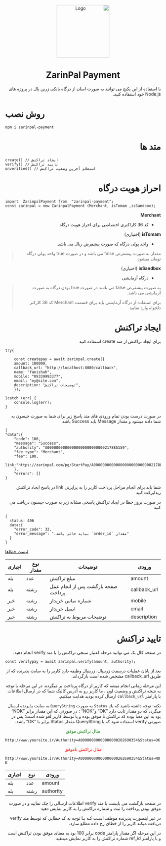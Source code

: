 <div dir="rtl">
<p align="center">
<img src="https://s2.uupload.ir/files/zarinpal_cu8m.jpg" alt="Logo" height=170>
<h1 align="center">ZarinPal Payment</h1>
با استفاده از این پکیچ می توانید به صورت اسان از درگاه بانکی زرین پال در پروژه های Node.js خود استفاده کنید.
</p>
</div>

# روش نصب
</div>

```
npm i zarinpal-payment
```

<div dir="rtl">

# متد ها

  </div>
  
```
create() // ایجاد تراکنش
verify() // تایید تراکنش
unverified() // استعلام آخرین وضعیت تراکنش
```

  <div dir="rtl">

# احراز هویت درگاه

  </div>
  
```
import  ZarinpalPayment from  "zarinpal-payment";
const zarinpal = new ZarinpalPayment (Merchant, isTomam ,isSandbox);
```
  <div dir="rtl">
  
**Merchant** 

 - كد 36 كاراكتری اختصاصی برای احراز هویت درگاه

 
**isTomam** (اختیاری)

 - واحد پولی درگاه که صورت پیشفرض ریال می باشد.
 > مقدار به صورت پیشفرض false می باشد و در صورت true واحد پولی درگاه تومان میشود.

**isSandbox** (اختیاری)

 - درگاه آزمایشی
 > به صورت پیشفرض false می باشد در صورت true بودن درگاه به صورت آزمایشی می باشد.
 > 
> برای استفاده از درگاه آزمایشی باید برای قسمت Merchant کد 36  کارکتر دلخواه وارد نمایید

  </div>
  <div dir="rtl">
  
  # ایجاد تراکنش
  
  
  <p>
  برای ایجاد تراکنش از متد create استفاده کنید
  </p>
	
  </div>

```
try{

	const createpay = await zarinpal.create({
	amount: 100000,
	callback_url: "http://localhost:8080/callback",
	name: "fanishah",
	mobile: "09339993377",
	email: "my@site.com",
	description: "توضیحات تراکنش",
	});
	
}catch (err) {
	console.log(err);
}
```

  <div dir="rtl">
	
  در صورت درست بودن تمام ورودی های متد پاسخ زیر برای شما به صورت جیسون به شما داده میشود و مقدار Message باید Success باشد
</div>

```
{
"data":{
	"code": 100,
	"message": "Success",
	"authority": "A00000000000000000000000000217885159",
	"fee_type": "Merchant",
	"fee": 100,
	link:"https://zarinpal.com/pg/StartPay/A00000000000000000000000000217885159"
	},
	"errors": []
}
```

<div dir="rtl">
  
   شما باید برای انجام مراحل پرداخت کاربر را به  پراپرتی link در پاسخ ایجاد تراکنش ریدایرکت کنید

در صورت بروز خطا در ایجاد تراکنش پاسخی مشابه زیر به صورت جیسون دریافت می کنید

</div>

```
{
  status: 406
  data:{
    "error_code": 32,
    "error_message": ".نباید خالی باشد `order_id` مقدار"
  }
}
```

[ لیست خطاها](https://docs.zarinpal.com/paymentGateway/error.html)

| اجباری | نوع مقدار  | توضیحات | ورودی
| ------ | ---- | -------- |-------- |
| بله    | عدد  |  مبلغ تراكنش | amount   |
| بله    | رشته  | صفحه بازگشت پس از انجام عمل پرداخت | callback_url |
| خیر    | رشته |  شماره تماس خریدار |mobile |
| خیر    | رشته |  ایمیل خریدار | email |
| خیر | رشته |  توضیحات مربوط به تراکنش | description |


<div dir="rtl">

# تایید تراکنش

در صفحه کال بک می توانید مرحله اعتبار سنجی تراکنش را با متد verify انجام دهید.

</div>

```
const verifypay = await zarinpal.verify(amount, authority);
```

<div dir="rtl">
  
بعد از پايان عمليات درسمت زرينپال، زرينپال وظيفه دارد كاربر را به سايت پذيرنده كه از طريق callback_url مشخص شده است بازگرداند.
 
این مرحله زمانی انجام میشه که کاربر از درگاه پرداخت بر میگرده. در این مرحله با توجه به نتیجه تراکنش و وضعیت اون ، ما کاربر رو به آدرس کالبک شما که در ارسال اطلاعات با پارامتر  `callback_url`  ارسال کرده بودید هدایت میکنیم.

نكته: توجه داشته باشيد كه يك  `Status`  به صورت  `QueryString`  به سايت پذيرنده ارسال ميگردد كه دو مقدار ثابت دارد ”OK“ و”NOK“ ؛ در صورتي كه اين مقدار برابر ”NOK“ بود به اين معنا بوده كه تراكنش نا موفق بوده و يا توسط كاربر لغو شده است؛ پس در صورتي verify استفاده شود كه با QueryString مقدار Status برابر با ”OK“ باشد.
</div>
<p align="center" style="color:green">مثال تراکنش موفق</p>

`http://www.yoursite.ir/Authority=A00000000000000000202690354&Status=OK`

<p align="center" style="color:red">
مثال تراکنش ناموفق
</p>

`http://www.yoursite.ir/Authority=A00000000000000000202690354&Status=NOK`

اجباری | نوع | ورودی 
--- | --- | ---  
| بله| عدد |amount|
| بله| رشته |authority|

<div dir="rtl">
در صفحه بازگشت می بایست با متد verify اطلاعات ارسالی را چک نمایید و در صورت موفق بودن پرداخت را ثبت و شماره تراکنش را به کاربر نمایش دهید

در غير اينصورت پذيرنده موظف اسـت كـه بـا توجه به كد خطايي كه توسط متد verify دريافت ميكند كاربر را از خطاي رخ داده مطلع سازد.

در این مرحله اگر مقدار پارامتر code برابر 100 بود به معنای موفق بودن تراکنش است و با پارامتر ref_id شماره تراکنش را به کاربر نمایش میدهید	
</div>